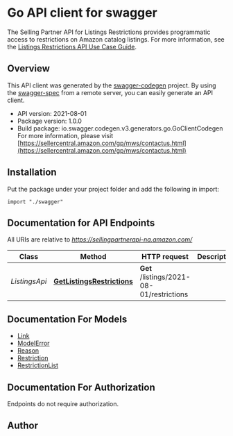 # Go API client for swagger

The Selling Partner API for Listings Restrictions provides programmatic access to restrictions on Amazon catalog listings.  For more information, see the [Listings Restrictions API Use Case Guide](doc:listings-restrictions-api-v2021-08-01-use-case-guide).

## Overview
This API client was generated by the [swagger-codegen](https://github.com/swagger-api/swagger-codegen) project.  By using the [swagger-spec](https://github.com/swagger-api/swagger-spec) from a remote server, you can easily generate an API client.

- API version: 2021-08-01
- Package version: 1.0.0
- Build package: io.swagger.codegen.v3.generators.go.GoClientCodegen
For more information, please visit [https://sellercentral.amazon.com/gp/mws/contactus.html](https://sellercentral.amazon.com/gp/mws/contactus.html)

## Installation
Put the package under your project folder and add the following in import:
```golang
import "./swagger"
```

## Documentation for API Endpoints

All URIs are relative to *https://sellingpartnerapi-na.amazon.com/*

Class | Method | HTTP request | Description
------------ | ------------- | ------------- | -------------
*ListingsApi* | [**GetListingsRestrictions**](docs/ListingsApi.md#getlistingsrestrictions) | **Get** /listings/2021-08-01/restrictions | 

## Documentation For Models

 - [Link](docs/Link.md)
 - [ModelError](docs/ModelError.md)
 - [Reason](docs/Reason.md)
 - [Restriction](docs/Restriction.md)
 - [RestrictionList](docs/RestrictionList.md)

## Documentation For Authorization
 Endpoints do not require authorization.


## Author


